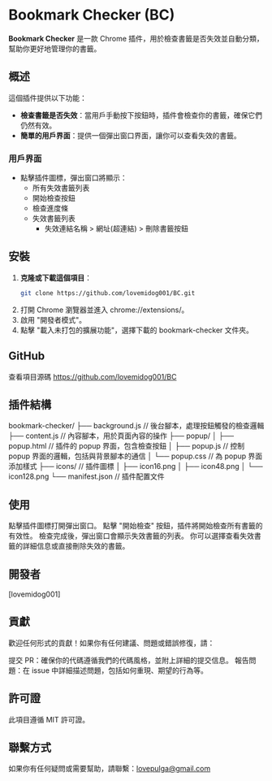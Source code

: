 # Bookmark Checker (BC)

**Bookmark Checker** 是一款 Chrome 插件，用於檢查書籤是否失效並自動分類，幫助你更好地管理你的書籤。

## 概述

這個插件提供以下功能：

- **檢查書籤是否失效**：當用戶手動按下按鈕時，插件會檢查你的書籤，確保它們仍然有效。
- **簡單的用戶界面**：提供一個彈出窗口界面，讓你可以查看失效的書籤。

### 用戶界面

- 點擊插件圖標，彈出窗口將顯示：
  - 所有失效書籤列表
  - 開始檢查按鈕
  - 檢查進度條
  - 失效書籤列表 
    - 失效連結名稱  >  網址(超連結)  >  刪除書籤按鈕

## 安裝

1. **克隆或下載這個項目**：
   ```bash
   git clone https://github.com/lovemidog001/BC.git
   ```
2. 打開 Chrome 瀏覽器並進入 chrome://extensions/。
3. 啟用 "開發者模式"。
4. 點擊 "載入未打包的擴展功能"，選擇下載的 bookmark-checker 文件夾。

## GitHub
查看項目源碼 https://github.com/lovemidog001/BC

## 插件結構
bookmark-checker/
├── background.js  // 後台腳本，處理按鈕觸發的檢查邏輯
├── content.js     // 內容腳本，用於頁面內容的操作
├── popup/
│   ├── popup.html  // 插件的 popup 界面，包含檢查按鈕
│   ├── popup.js    // 控制 popup 界面的邏輯，包括與背景腳本的通信
│   └── popup.css   // 為 popup 界面添加樣式
├── icons/         // 插件圖標
│   ├── icon16.png
│   ├── icon48.png
│   └── icon128.png
└── manifest.json  // 插件配置文件

## 使用
點擊插件圖標打開彈出窗口。
點擊 "開始檢查" 按鈕，插件將開始檢查所有書籤的有效性。
檢查完成後，彈出窗口會顯示失效書籤的列表。
你可以選擇查看失效書籤的詳細信息或直接刪除失效的書籤。

## 開發者
[lovemidog001]

## 貢獻
歡迎任何形式的貢獻！如果你有任何建議、問題或錯誤修復，請：

提交 PR：確保你的代碼遵循我們的代碼風格，並附上詳細的提交信息。
報告問題：在 issue 中詳細描述問題，包括如何重現、期望的行為等。

## 許可證
此項目遵循 MIT 許可證。

## 聯繫方式
如果你有任何疑問或需要幫助，請聯繫：lovepulga@gmail.com
